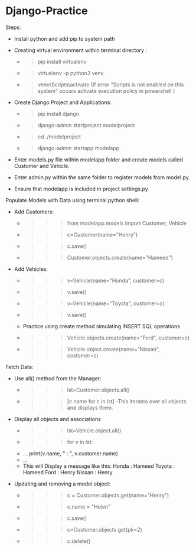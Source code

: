 # Django-Practice

Steps:

- Install python and add pip to system path

- Creating virtual environment within terminal directory : 
  - > pip install virtualenv
  - > virtualenv -p python3 venv
  - > venv\Scripts\activate    (If error "Scripts is not enabled on this system" occurs activate execution policy in powershell )

- Create Django Project and Applications:
  - > pip install django
  - > django-admin startproject modelproject
  - > cd ./modelproject
  - > django-admin startapp modelapp

- Enter models.py file within modelapp folder and create models called Customer and Vehicle.

- Enter admin.py within the same folder to register models from model.py.
- Ensure that modelapp is included in project settings.py

Populate Models with Data using terminal python shell:
  - Add Customers:
    - >>> from modelapp.models import Customer, Vehicle
    - >>> c=Customer(name="Henry")
    - >>> c.save()
    - >>> Customer.objects.create(name="Hameed")
  - Add Vehicles:
    - >>> v=Vehicle(name="Honda", customer=c)
    - >>> v.save()
    - >>> v=Vehicle(name="Toyota", customer=c)
    - >>> v.save()
    
    - Practice using create method simulating INSERT SQL operations
    
    - >>> Vehicle.objects.create(name="Ford", customer=c)
    - >>> Vehicle.object.create(name="Nissan", customer=c)

 Fetch Data:
  - Use all() method from the Manager:
    - >>> lst=Customer.objects.all()
    - >>> [c.name for c in lst]
      -This iterates over all objects and displays them.
  - Display all objects and associations
    - >>> lst=Vehicle.object.all()
    - >>> for v in lst:
    - ...     print(v.name, " : ", v.customer.name)
    - ...
    - This will Display a message like this:
        Honda :  Hameed 
        Toyota :  Hameed 
        Ford :  Henry 
        Nissan :  Henry 
        
- Updating and removing a model object:
  - >>>  c = Customer.objects.get(name="Henry")
  - >>> c.name = "Helen"
  - >>> c.save()
  - >>> c=Customer.objects.get(pk=2)
  - >>> c.delete()
